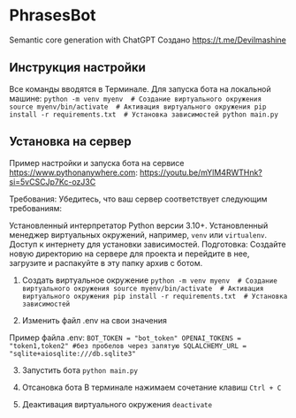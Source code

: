 # PhrasesBot
Semantic core generation with ChatGPT
Создано https://t.me/Devilmashine

## Инструкция настройки
Все команды вводятся в Терминале.
Для запуска бота на локальной машине:
`
python -m venv myenv  # Создание виртуального окружения
source myenv/bin/activate  # Активация виртуального окружения
pip install -r requirements.txt  # Установка зависимостей
python main.py
`

## Установка на сервер
Пример настройки и запуска бота на сервисе https://www.pythonanywhere.com: https://youtu.be/mYlM4RWTHnk?si=5vCSCJp7Kc-ozJ3C

Требования: Убедитесь, что ваш сервер соответствует следующим требованиям:

Установленный интерпретатор Python версии 3.10+.
Установленный менеджер виртуальных окружений, например, `venv` или `virtualenv`.
Доступ к интернету для установки зависимостей.
Подготовка: Создайте новую директорию на сервере для проекта и перейдите в нее, загрузите и распакуйте в эту папку архив с ботом.

1. Создать виртуальное окружение
`python -m venv myenv  # Создание виртуального окружения
source myenv/bin/activate  # Активация виртуального окружения
pip install -r requirements.txt  # Установка зависимостей`

2. Изменить файл .env на свои значения

Пример файла .env:
`
BOT_TOKEN = "bot_token"
OPENAI_TOKENS = "token1,token2" #без пробелов через запятую
SQLALCHEMY_URL = "sqlite+aiosqlite:///db.sqlite3"
`

3. Запустить бота
`python main.py`

4. Отсановка бота
 В терминале нажимаем сочетание клавиш `Ctrl + C`

5. Деактивация виртуального окружения
`deactivate`


